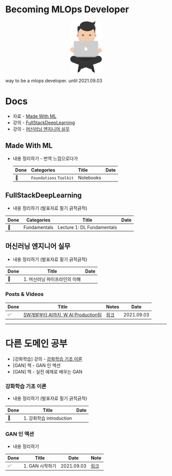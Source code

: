# Becoming MLOps Developer



<center><img src='assets/logo.png' width="100"/></center>

way to be a mlops developer. until 2021.09.03

# Docs

- 자료 - [Made With ML](https://madewithml.com/)
- 강의 - [FullStackDeepLearning](https://fullstackdeeplearning.com/)
- 강의 - [머신러닝 엔지니어 실무](https://www.inflearn.com/course/%EB%A8%B8%EC%8B%A0%EB%9F%AC%EB%8B%9D-%EC%97%94%EC%A7%80%EB%8B%88%EC%96%B4-%EC%8B%A4%EB%AC%B4#curriculum)



## Made With ML

- 내용 정리하기 - 번역 느낌으로다가

    | Done | Categories              | Title     | Date |
    | ---- | ----------------------- | --------- | ---- |
    | 🔳    | `Foundations` `Toolkit` | Notebooks |      |
    
    

## FullStackDeepLearning

- 내옹 정리하기 (발표자료 필기 긁적긁적)

| Done | Categories   | Title                      | Date |
| ---- | ------------ | -------------------------- | ---- |
| 🔳    | Fundamentals | Lecture 1: DL Fundamentals |      |



## 머신러닝 엔지니어 실무

- 내용 정리하기 (발표자료 필기 긁적긁적)

| Done | Title                         | Date |
| ---- | ----------------------------- | ---- |
| 🔳    | 1. 머신러닝 파이프라인의 이해 |      |



### Posts & Videos

| Done | Title                                                        | Notes                       | Date       |
| ---- | ------------------------------------------------------------ | --------------------------- | ---------- |
| ✅    | [SW개발부터 AI까지, W AI Production팀](https://recruit.webtoonscorp.com/webtoon/ko/insideDetail?id=12) | [링크](./posts/sw-to-ai.md) | 2021.09.03 |



---

# 다른 도메인 공부

- [강화학습] 강의 - [강화학습 기초 이론](https://www.youtube.com/playlist?list=PLpRS2w0xWHTcTZyyX8LMmtbcMXpd3s4TU)
- [GAN] 책 - GAN 인 액션
- [GAN] 책 - 실전 예제로 배우는 GAN

### 강화학습 기초 이론

- 내용 정리하기 (발표자료 필기 긁적긁적)

| Done | Title                    | Date |
| ---- | ------------------------ | ---- |
| 🔳    | 1. 강화학습 introduction |      |



### GAN 인 액션

- 내용 정리하기

| Done | Title           | Date       | Note                                 |
| ---- | --------------- | ---------- | ------------------------------------ |
| ✅    | 1. GAN 시작하기 | 2021.09.03 | [링크](gan-in-action/1_start_gan.md) |

